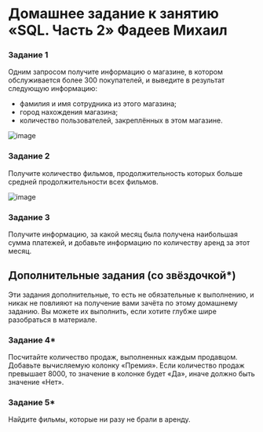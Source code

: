 # Домашнее задание к занятию «SQL. Часть 2» Фадеев Михаил

### Задание 1

Одним запросом получите информацию о магазине, в котором обслуживается более 300 покупателей, и выведите в результат следующую информацию: 
- фамилия и имя сотрудника из этого магазина;
- город нахождения магазина;
- количество пользователей, закреплённых в этом магазине.

![image](https://github.com/FadMikhail/SQL_2/assets/132131230/bf098b05-ea7d-463c-8301-85516a2bdec3)

### Задание 2

Получите количество фильмов, продолжительность которых больше средней продолжительности всех фильмов.

![image](https://github.com/FadMikhail/SQL_2/assets/132131230/f11b1645-0e55-4d18-bc9e-8615f9fa85dc)

### Задание 3

Получите информацию, за какой месяц была получена наибольшая сумма платежей, и добавьте информацию по количеству аренд за этот месяц.


## Дополнительные задания (со звёздочкой*)
Эти задания дополнительные, то есть не обязательные к выполнению, и никак не повлияют на получение вами зачёта по этому домашнему заданию. Вы можете их выполнить, если хотите глубже шире разобраться в материале.

### Задание 4*

Посчитайте количество продаж, выполненных каждым продавцом. Добавьте вычисляемую колонку «Премия». Если количество продаж превышает 8000, то значение в колонке будет «Да», иначе должно быть значение «Нет».

### Задание 5*

Найдите фильмы, которые ни разу не брали в аренду.

